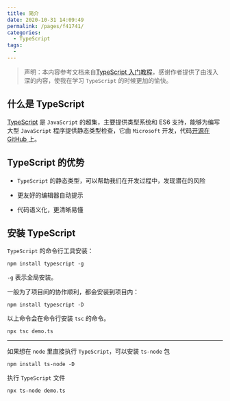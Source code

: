 ```yaml
---
title: 简介
date: 2020-10-31 14:09:49
permalink: /pages/f41741/
categories:
  - TypeScript
tags:
  -
---
```


> 声明：本内容参考文档来自[TypeScript 入门教程](https://ts.xcatliu.com/basics/primitive-data-types)，感谢作者提供了由浅入深的内容，使我在学习 `TypeScript` 的时候更加的愉快。

## 什么是 TypeScript

[TypeScript](https://www.typescriptlang.org/) 是 `JavaScript` 的超集，主要提供类型系统和 ES6 支持，能够为编写大型 `JavaScript` 程序提供静态类型检查，它由 `Microsoft` 开发，代码[开源在 GitHub ](https://github.com/Microsoft/TypeScript)上。

## TypeScript 的优势

- `TypeScript` 的静态类型，可以帮助我们在开发过程中，发现潜在的风险

- 更友好的编辑器自动提示

- 代码语义化，更清晰易懂

## 安装 TypeScript

`TypeScript` 的命令行工具安装：

```shell
npm install typescript -g
```

`-g` 表示全局安装。

一般为了项目间的协作顺利，都会安装到项目内：

```shell
npm install typescript -D
```

以上命令会在命令行安装 `tsc` 的命令。

```shell
npx tsc demo.ts
```

---

如果想在 `node` 里直接执行 `TypeScript`，可以安装 `ts-node` 包

```shell
npm install ts-node -D
```

执行 `TypeScript` 文件

```shell
npx ts-node demo.ts
```
